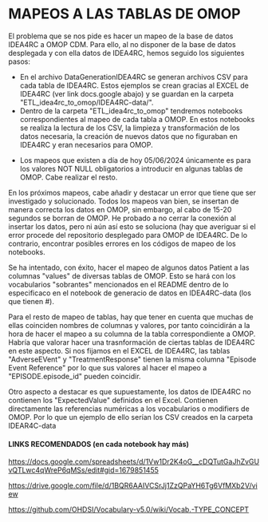 # MAPEOS A LAS TABLAS DE OMOP
El problema que se nos pide es hacer un mapeo de la base de datos IDEA4RC a OMOP CDM. Para ello, al no disponer de la base de datos desplegada y con ella datos de IDEA4RC, hemos seguido los siguientes pasos:
- En el archivo DataGenerationIDEA4RC se generan archivos CSV para cada tabla de IDEA4RC. Estos ejemplos se crean gracias al EXCEL de IDEA4RC (ver link docs.google abajo) y se guardan en la carpeta "ETL_idea4rc_to_omop/IDEA4RC-data/".
- Dentro de la carpeta "ETL_idea4rc_to_omop" tendremos notebooks correspondientes al mapeo de cada tabla a OMOP. En estos notebooks se realiza la lectura de los CSV, la limpieza y transformación de los datos necesaria, la creación de nuevos datos que no figuraban en IDEA4RC y eran necesarios para OMOP.
* Los mapeos que existen a día de hoy 05/06/2024 únicamente es para los valores NOT NULL obligatorios a introducir en algunas tablas de OMOP. Cabe realizar el resto.

En los próximos mapeos, cabe añadir y destacar un error que tiene que ser investigado y solucionado. Todos los mapeos van bien, se insertan de manera correcta los datos en OMOP, sin embargo, al cabo de 15-20 segundos se borran de OMOP. He probado a no cerrar la conexión al insertar los datos, pero ni aún así esto se soluciona (hay que averiguar si el error procede del repositorio desplegado para OMOP de IDEA4RC. De lo contrario, encontrar posibles errores en los códigos de mapeo de los notebooks.

Se ha intentado, con éxito, hacer el mapeo de algunos datos Patient a las columnas "values" de diversas tablas de OMOP. Esto se hará con los vocabularios "sobrantes" mencionados en el README dentro de lo especificaco en el notebook de generacio de datos en IDEA4RC-data (los que tienen #).

Para el resto de mapeo de tablas, hay que tener en cuenta que muchas de ellas coinciden nombres de columnas y valores, por tanto coincidirán a la hora de hacer el mapeo a su columna de la tabla correspondiente a OMOP. Habría que valorar hacer una trasnformación de ciertas tablas de IDEA4RC en este aspecto. Si nos fijamos en el EXCEL de IDEA4RC, las tablas "AdverseEVent" y "TreatmentResponse" tienen la misma columna "Episode Event Reference" por lo que sus valores al hacer el mapeo a "EPISODE.episode_id" pueden coincidir.

Otro aspecto a destacar es que supuestamente, los datos de IDEA4RC no contienen los "ExpectedValue" definidos en el Excel. Contienen directamente las referencias numéricas a los vocabularios o modifiers de OMOP. Por lo que un ejemplo de ello serían los CSV creados en la carpeta IDEAR4C-data

#### LINKS RECOMENDADOS (en cada notebook hay más)
https://docs.google.com/spreadsheets/d/1Vw1Dr2K4oG__cDQTutGaJhZvGUvQTLwc4qWreP6qMSs/edit#gid=1679851455

https://drive.google.com/file/d/1BQR6AAIVCSrJj1ZzQPaYH6Tg6VfMXb2V/view

https://github.com/OHDSI/Vocabulary-v5.0/wiki/Vocab.-TYPE_CONCEPT
